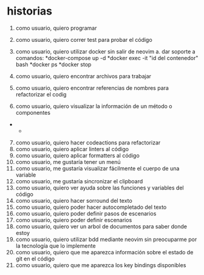 # historias

1. como usuario, quiero programar 
2. como usuario, quiero correr test para probar el código 
3. como usuario, quiero utilizar docker sin salir de neovim
  a. dar soporte a comandos:
    *docker-compose up -d
    *docker exec -it "id del contenedor" bash
    *docker ps
    *docker stop

4. como usuario, quiero encontrar archivos para trabajar
5. como usuario, quiero encontrar referencias de nombres para refactorizar el codig
6. como usuario, quiero visualizar la información de un método o componentes
* -
7. como usuario, quiero hacer codeactions para refactorizar 
8. como usuario, quiero aplicar linters al código
9. como usuario, quiero aplicar formatters al código 
10. como usuario, me gustaría tener un menú 
11. como usuario, me gustaría visualizar fácilmente el cuerpo de una variable 
12. como usuario, me gustaría sincronizar el clipboard 
13. como usuario, quiero ver ayuda sobre las funciones y variables del código
14. como usuario, quiero hacer sorround del texto
15. como usuario, quiero poder hacer autocompletado del texto
16. como usuario, quiero poder definir pasos de escenarios
17. como usuario, quiero poder definir escenarios
18. como usuario, quiero ver un arbol de documentos para saber donde estoy
19. como usuario, quiero utilizar bdd mediante neovim sin preocuparme por la tecnología que lo implemente
20. como usuario, quiero que me aparezca información sobre el estado de git en el código
21. como usuario, quiero que me aparezca los key bindings disponibles

